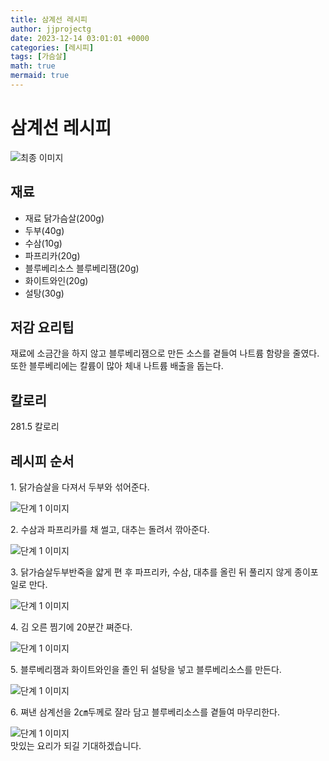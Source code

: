 ```yaml
---
title: 삼계선 레시피
author: jjprojectg
date: 2023-12-14 03:01:01 +0000
categories: [레시피]
tags: [가슴살]
math: true
mermaid: true
---
```

<meta name="og:type" content="website"/>
<meta charset="UTF-8"/>
<div class="header">
  <h1>삼계선 레시피</h1>
</div>

<div class="container my-4">
  <div class="row">
    <div class="col-12 col-md-6">
      <div class="recipe-image">
        <img src="http://www.foodsafetykorea.go.kr/uploadimg/cook/10_00246_2.png" class="step-image" alt="최종 이미지"/>
      </div>
    </div>
    <div class="col-12 col-md-6">
      <div class="ingredients">
        <h2>재료</h2>
        <ul class="card">
          <li> 재료 닭가슴살(200g) </li>
          <li>  두부(40g) </li>
          <li>  수삼(10g) </li>
          <li>  파프리카(20g) </li>
          <li> 블루베리소스 블루베리잼(20g) </li>
          <li>  화이트와인(20g) </li>
          <li>  설탕(30g) </li>
</ul>
      </div>
    </div>
    <div class="col-12 col-md-6">
      <div class="ingredients">
        <h2>저감 요리팁</h2>
        <div class="card"> 
          <p>
            재료에 소금간을 하지 않고 블루베리잼으로 만든 소스를 곁들여 나트륨 함량을 줄였다.
또한 블루베리에는 칼륨이 많아 체내 나트륨 배출을 돕는다.
          </p>
        </div>
      </div>
      <div class="ingredients">
        <h2>칼로리</h2>
        <div class="card"> 
          <p>
            281.5 칼로리
          </p>
        </div>
      </div>
    </div>
  </div>

  <h2 class="my-4">레시피 순서</h2>
  <div class="card recipe-card">
    <div class="card-body recipe-step">
      <p class="card-text step-description">1. 닭가슴살을 다져서 두부와 섞어준다.</p>
      <img src="http://www.foodsafetykorea.go.kr/uploadimg/cook/20_00246_1.png" alt="단계 1 이미지" class="step-image"/>
    </div>
  </div>
  <div class="card recipe-card">
    <div class="card-body recipe-step">
      <p class="card-text step-description">2. 수삼과 파프리카를 채 썰고, 대추는
돌려서 깎아준다.</p>
      <img src="http://www.foodsafetykorea.go.kr/uploadimg/cook/20_00246_2.png" alt="단계 1 이미지" class="step-image"/>
    </div>
  </div>
  <div class="card recipe-card">
    <div class="card-body recipe-step">
      <p class="card-text step-description">3. 닭가슴살두부반죽을 얇게 편 후
파프리카, 수삼, 대추를 올린 뒤
풀리지 않게 종이포일로 만다.</p>
      <img src="http://www.foodsafetykorea.go.kr/uploadimg/cook/20_00246_3.png" alt="단계 1 이미지" class="step-image"/>
    </div>
  </div>
  <div class="card recipe-card">
    <div class="card-body recipe-step">
      <p class="card-text step-description">4. 김 오른 찜기에 20분간 쪄준다.</p>
      <img src="http://www.foodsafetykorea.go.kr/uploadimg/cook/20_00246_4.png" alt="단계 1 이미지" class="step-image"/>
    </div>
  </div>
  <div class="card recipe-card">
    <div class="card-body recipe-step">
      <p class="card-text step-description">5. 블루베리잼과 화이트와인을 졸인 뒤
설탕을 넣고 블루베리소스를 만든다.</p>
      <img src="http://www.foodsafetykorea.go.kr/uploadimg/cook/20_00246_5.png" alt="단계 1 이미지" class="step-image"/>
    </div>
  </div>
  <div class="card recipe-card">
    <div class="card-body recipe-step">
      <p class="card-text step-description">6. 쪄낸 삼계선을 2㎝두께로 잘라 담고 블루베리소스를 곁들여 마무리한다.</p>
      <img src="http://www.foodsafetykorea.go.kr/uploadimg/cook/20_00246_6.png" alt="단계 1 이미지" class="step-image"/>
    </div>
  </div>

</div>
맛있는 요리가 되길 기대하겠습니다.
